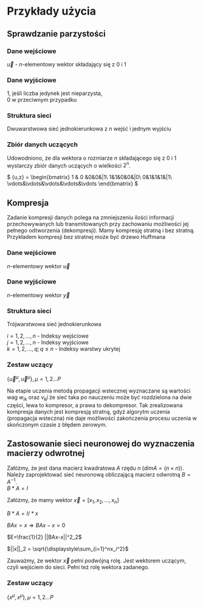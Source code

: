 # Przykłady użycia
## Sprawdzanie parzystości
### Dane wejściowe
$\vec{u}$ - $n$-elementowy wektor składający się z 0 i 1
### Dane wyjściowe
$1$, jeśli liczba jedynek jest nieparzysta,\
$0$ w przeciwnym przypadku
### Struktura sieci
Dwuwarstwowa sieć jednokierunkowa z $n$ wejść i jednym wyjściu
### Zbiór danych uczących
Udowodniono, że dla wektora o rozmiarze $n$ składającego się z $0$ i $1$ wystarczy zbiór danych
uczących o wielkości $2^n$.

$
{u,z} = \begin{bmatrix}
1 & 0 &0&0&|1\\
1&1&0&0&|0\\
0&1&1&1&|1\\
\vdots&\vdots&\vdots&\vdots&\vdots
\end{bmatrix}
$

## Kompresja
Zadanie kompresji danych polega na zmniejszeniu ilości informacji przechowywanych lub
transmitowanych przy zachowaniu możliwości jej pełnego odtworzenia (dekompresji). Mamy kompresję
stratną i bez stratną. Przykładem kompresji bez stratnej może być drzewo Huffmana
### Dane wejściowe
$n$-elementowy wektor $\vec{u}$
### Dane wyjściowe
$n$-elementowy wektor $\vec{y}$
### Struktura sieci
Trójwarstwowa sieć jednokierunkowa

$i=1,2,...,n$ - Indeksy wejściowe\
$j=1,2,...,n$ - Indeksy wyjściowe\
$k=1,2,...,q; q \leq n$ - Indeksy warstwy ukrytej

### Zestaw uczący
$\{\vec{u}^\mu,\vec{u}^\mu\}, \mu=1,2...P$

Na etapie uczenia metodą propagacji wstecznej wyznaczane są wartości wag $w_{ik}$ oraz ${v_kj}$ że
sieć taka po nauczeniu może być rozdzielona na dwie części, lewa to kompresor, a prawa to
dekompresor. Tak zrealizowana kompresja danych jest kompresją stratną, gdyż algorytm uczenia
(propagacja wsteczna) nie daje możliwości zakończenia procesu uczenia w skończonym czasie z
błędem zerowym.

## Zastosowanie sieci neuronowej do wyznaczenia macierzy odwrotnej
Załóżmy, że jest dana macierz kwadratowa $A$ rzędu $n$ ($dim A=(n\times n)$). Należy zaprojektować
sieć neuronową obliczającą macierz odwrotną $B = A^{-1}$.\
$B*A=I$

Załóżmy, że mamy wektor $\vec{x}=[x_1, x_2, ..., x_n]$

$B*A=I/*x$

$BAx=x \Rightarrow BAx-x=0$

$E=\frac{1}{2} ||BAx-x||^2_2$

$||x||_2 = \sqrt{\displaystyle\sum_{i=1}^nx_i^2}$

Zauważmy, że wektor $\vec{x}$ pełni podwójną rolę. Jest wektorem uczącym, czyli wejściem do
sieci. Pełni też rolę wektora zadanego.

### Zestaw uczący
$\{x^\mu,x^\mu\}, \mu=1,2...P$
